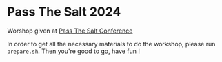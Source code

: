 # Pass The Salt 2024

Worshop given at [Pass The Salt Conference](https://2024.pass-the-salt.org/)

In order to get all the necessary materials to do the workshop, please run `prepare.sh`. Then you're good to go, have fun !